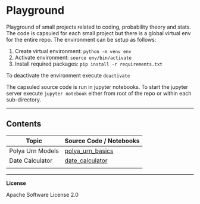 # Playground

Playground of small projects related to coding, probability theory and stats.
The code is capsuled for each small project but there is a global virtual env for the entire
repo. The environment can be setup as follows:

1. Create virtual environment: `python -m venv env`
2. Activate environment: `source env/bin/activate`
3. Install required packages: `pip install -r requirements.txt`

To deactivate the environment execute `deactivate`

The capsuled source code is run in jupyter notebooks. To start the jupyter server execute `jupyter notebook` either from root of the repo or within each sub-directory.

---

## Contents

| Topic            | Source Code / Notebooks |
|------------------|-------------------------|
| Polya Urn Models | [polya_urn_basics](https://github.com/imarevic/playground/blob/main/polya_urn_models/polya_urn_basics.ipynb) |
| Date Calculator  |  [date_calculator](https://github.com/imarevic/playground/blob/main/date_calculator/date_calculator.html) |
|                  |                         |

---
**License**

Apache Software License 2.0